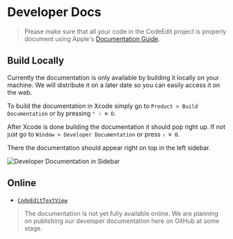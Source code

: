 # Developer Docs

> Please make sure that all your code in the CodeEdit project is properly document using Apple's [Documentation Guide](https://developer.apple.com/documentation/xcode/writing-symbol-documentation-in-your-source-files).

## Build Locally

Currently the documentation is only available by building it locally on your machine. We will distribute it on a later date so you can easily access it on the web.

To build the documentation in Xcode simply go to `Product > Build Documentation` or by pressing `⌃ ⇧ ⌘ D`.

After Xcode is done building the documentation it should pop right up. If not just go to `Window > Developer Documentation` or press `⇧ ⌘ 0`.

There the documentation should appear right on top in the left sidebar.

![Developer Documentation in Sidebar](https://user-images.githubusercontent.com/9460130/162333333-5c031963-e02f-43d2-9c33-388bb14c48bc.png)

## Online

- [`CodeEditTextView`](https://codeeditapp.github.io/CodeEditTextView/documentation/codeedittextview/)

> The documentation is not yet fully available online. We are planning on publishing our developer documentation here on GitHub at some stage.
